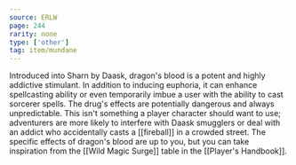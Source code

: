 ```yaml
---
source: ERLW
page: 244
rarity: none
type: ['other']
tag: item/mundane
---
```


Introduced into Sharn by Daask, dragon's blood is a potent and highly addictive stimulant. In addition to inducing euphoria, it can enhance spellcasting ability or even temporarily imbue a user with the ability to cast sorcerer spells. The drug's effects are potentially dangerous and always unpredictable. This isn't something a player character should want to use; adventurers are more likely to interfere with Daask smugglers or deal with an addict who accidentally casts a [[fireball]] in a crowded street. The specific effects of dragon's blood are up to you, but you can take inspiration from the [[Wild Magic Surge]] table in the [[Player's Handbook]].

